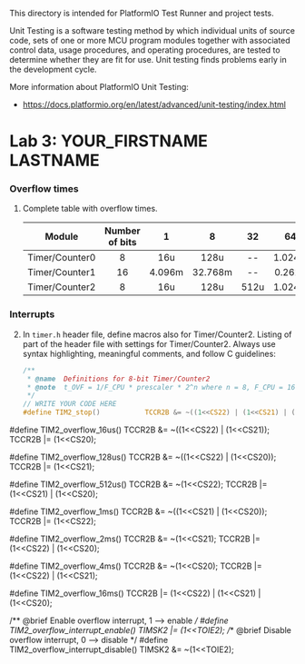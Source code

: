 
This directory is intended for PlatformIO Test Runner and project tests.

Unit Testing is a software testing method by which individual units of
source code, sets of one or more MCU program modules together with associated
control data, usage procedures, and operating procedures, are tested to
determine whether they are fit for use. Unit testing finds problems early
in the development cycle.

More information about PlatformIO Unit Testing:
- https://docs.platformio.org/en/latest/advanced/unit-testing/index.html

# Lab 3: YOUR_FIRSTNAME LASTNAME

### Overflow times

1. Complete table with overflow times.

   | **Module** | **Number of bits** | **1** | **8** | **32** | **64** | **128** | **256** | **1024** |
   | :-: | :-: | :-: | :-: | :-: | :-: | :-: | :-: | :-: |
   | Timer/Counter0 | 8  | 16u | 128u | -- | 1.024m | -- | 4.096m | 16.384m |
   | Timer/Counter1 | 16 |   4.096m  |   32.768m   | -- | 0.2621 | -- | 1.049 | 4.194 |
   | Timer/Counter2 | 8  |  16u   |   128u   |  512u  | 1.024m |  2.048m  | 4.096m | 16.384m |

### Interrupts

2. In `timer.h` header file, define macros also for Timer/Counter2. Listing of part of the header file with settings for Timer/Counter2. Always use syntax highlighting, meaningful comments, and follow C guidelines:

   ```c
   /**
    * @name  Definitions for 8-bit Timer/Counter2
    * @note  t_OVF = 1/F_CPU * prescaler * 2^n where n = 8, F_CPU = 16 MHz
    */
   // WRITE YOUR CODE HERE
   #define TIM2_stop()           TCCR2B &= ~((1<<CS22) | (1<<CS21) | (1<<CS20));

#define TIM2_overflow_16us()   TCCR2B &= ~((1<<CS22) | (1<<CS21)); TCCR2B |= (1<<CS20);

#define TIM2_overflow_128us()  TCCR2B &= ~((1<<CS22) | (1<<CS20)); TCCR2B |= (1<<CS21);

#define TIM2_overflow_512us() TCCR2B &= ~(1<<CS22); TCCR2B |= (1<<CS21) | (1<<CS20);

#define TIM2_overflow_1ms()    TCCR2B &= ~((1<<CS21) | (1<<CS20)); TCCR2B |= (1<<CS22);

#define TIM2_overflow_2ms()    TCCR2B &= ~(1<<CS21); TCCR2B |= (1<<CS22) | (1<<CS20);

#define TIM2_overflow_4ms()    TCCR2B &= ~(1<<CS20); TCCR2B |= (1<<CS22) | (1<<CS21);

#define TIM2_overflow_16ms()   TCCR2B |= (1<<CS22) | (1<<CS21) | (1<<CS20);


/** @brief Enable overflow interrupt, 1 --> enable */
#define TIM2_overflow_interrupt_enable()  TIMSK2 |= (1<<TOIE2);
/** @brief Disable overflow interrupt, 0 --> disable */
#define TIM2_overflow_interrupt_disable() TIMSK2 &= ~(1<<TOIE2);

   ```
